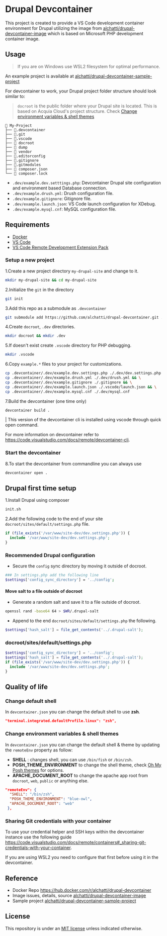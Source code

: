# Drupal Devcontainer

This project is created to provide a VS Code development container environment for Drupal utilizing the image from [alchatti/drupal-devcontainer-image](https://github.com/alchatti/drupal-devcontainer-image) which is based on Microsoft PHP development container image.

## Usage

> If you are on Windows use WSL2 filesystem for optimal performance.

An example project is available at [alchatti/drupal-devcontainer-sample-project](https://github.com/alchatti/drupal-devcontainer-sample-project)

For devcontainer to work, your Drupal project folder structure should look similar to:

> `docroot` is the public folder where your Drupal site is located. This is based on Acquia Cloud's project structure. Check [Change environment variables & shell themes](#change-environment-variables--shell-themes-env-variables)

```text
📂 My-Project
├── 📂.devcontainer
├── 📂.git
├── 📂.vscode
├── 📂 docroot
├── 📂 dump
├── 📂 vendor
├── 📄.editorconfig
├── 📄.gitignore
├── 📄.gitmodules
├── 📄 composer.json
└── 📄 composer.lock
```

- `.dev/example.dev.setttings.php`: Devcontainer Drupal site configuration and environment based Database connection.
- `.dev/example.drush.yml`: Drush configuration file.
- `.dev/example.gitignore`: Gitignore file.
- `.dev/example.launch.json`: VS Code launch configuration for XDebug.
- `.dev/example.mysql.cnf`: MySQL configuration file.

## Requirements

- [Docker](https://www.docker.com/products/docker-desktop)
- [VS Code](https://code.visualstudio.com/)
- [VS Code Remote Development Extension Pack](https://marketplace.visualstudio.com/items?itemName=ms-vscode-remote.vscode-remote-extensionpack)

### Setup a new project

1.Create a new project directory `my-drupal-site` and change to it.

```bash
mkdir my-drupal-site && cd my-drupal-site
```

2.Initialize the `git` in the directory

```bash
git init
```

3.Add this repo as a submodule as `.devcontainer`

```bash
git submodule add https://github.com/alchatti/drupal-devcontainer.git .devcontainer
```

4.Create `docroot`, `.dev` directories.

```bash
mkdir docroot && mkdir .dev
```

5.If doesn't exist create `.vscode` directory for PHP debugging.

```bash
mkdir .vscode
```

6.Copy `example.*` files to your project for customizations.

```bash
cp .devcontainer/.dev/example.dev.settings.php ./.dev/dev.settings.php && \
cp .devcontainer/.dev/example.drush.yml ./.dev/drush.yml && \
cp .devcontainer/.dev/example.gitignore ./.gitignore && \
cp .devcontainer/.dev/example.launch.json ./.vscode/launch.json && \
cp .devcontainer/.dev/example.mysql.cnf ./.dev/mysql.cnf
```

7.Build the devcontainer (one time only)

```bash
devcontainer build .
```

| This version of the devcontainer cli is installed using vscode through quick open command.

For more information on devcontainer refer to <https://code.visualstudio.com/docs/remote/devcontainer-cli>.

### Start the devcontainer

8.To start the devcontainer from commandline you can always use

```bash
devcontainer open .
```

## Drupal first time setup

1.Install Drupal using composer

```bash
init.sh
```

2.Add the following code to the end of your site `docroot/sites/default/settings.php` file.

```php
if (file_exists('/var/www/site-dev/dev.settings.php')) {
  include '/var/www/site-dev/dev.settings.php';
}
```

### Recommended Drupal configuration

- Secure the `config` sync directory by moving it outside of docroot.

```bash
### In settings.php add the following line
$settings['config_sync_directory'] = '../config';
```

#### Move salt to a file outside of docroot

- Generate a random salt and save it to a file outside of docroot.

```bash
openssl rand -base64 64 > $WR/.drupal-salt
```

- Append to the end `docroot/sites/default/settings.php` the following.

```php
$settings['hash_salt'] = file_get_contents('../.drupal-salt');
```

### docroot/sites/default/settings.php

```php
$settings['config_sync_directory'] = '../config';
$settings['hash_salt'] = file_get_contents('../.drupal-salt');
if (file_exists('/var/www/site-dev/dev.settings.php')) {
  include '/var/www/site-dev/dev.settings.php';
}
```

## Quality of life

### Change default shell

In `devcontainer.json` you can change the default shell to use **zsh**.

```json
"terminal.integrated.defaultProfile.linux": "zsh",
```

### Change environment variables & shell themes

In `devcontainer.json` you can change the default shell & theme by updating the `remoteEnv` property as follow:

- **SHELL** : changes shell, you can use `/bin/fish` or `/bin/zsh`.
- **POSH_THEME_ENVIRONMENT** to change the shell theme, check [Oh My Posh themes](https://ohmyposh.dev/docs/themes) for options.
- **APACHE_DOCUMENT_ROOT** to change the apache app root from `docroot`, `web`, `public` or anything else.

```json
"remoteEnv": {
  "SHELL": "/bin/zsh",
  "POSH_THEME_ENVIRONMENT": "blue-owl",
  "APACHE_DOCUMENT_ROOT": "web"
 },
```

### Sharing Git credentials with your container

To use your credential helper and SSH keys within the devcontainer instance use the following guide <https://code.visualstudio.com/docs/remote/containers#_sharing-git-credentials-with-your-container>.

If you are using WSL2 you need to configure that first before using it in the devcontainer.

## Reference

- Docker Repo https://hub.docker.com/r/alchatti/drupal-devcontainer
- Image issues, details, source [alchatti/drupal-devcontainer-image](https://github.com/alchatti/drupal-devcontainer-image)
- Sample project [alchatti/drupal-devcontainer-sample-project](https://github.com/alchatti/drupal-devcontainer-sample-project)

## License

This repository is under an [MIT license](https://github.com/alchatti/devcontainer-drupal/blob/main/LICENSE) unless indicated otherwise.
